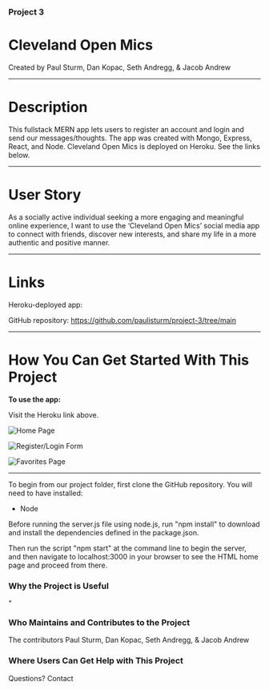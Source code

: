 ### Project 3 
# Cleveland Open Mics

Created by Paul Sturm, Dan Kopac, Seth Andregg, & Jacob Andrew

____________

# Description 

This fullstack MERN app lets users to register an account and login and send our messages/thoughts. The app was created with Mongo, Express, React, and Node.
Cleveland Open Mics is deployed on Heroku. See the links below.

____________

# User Story

As a socially active individual seeking a more engaging and meaningful online experience, I want to use the ‘Cleveland Open Mics’ social media app to connect with friends, discover new interests, and share my life in a more authentic and positive manner.
 
____________

# Links

Heroku-deployed app: 

GitHub repository: https://github.com/paulisturm/project-3/tree/main

____________

# How You Can Get Started With This Project ###

<strong>To use the app:</strong> 

Visit the Heroku link above. 

![Home Page]()


![Register/Login Form]()


![Favorites Page]()

*****************************************************

To begin from our project folder, first clone the GitHub repository. You will need to have installed:

* Node

Before running the server.js file using node.js, run "npm install" to download and install the dependencies defined in the package.json. 

Then run the script "npm start" at the command line to begin the server, and then navigate to localhost:3000 in your browser to see the HTML home page and proceed from there.

### Why the Project is Useful ### 

    *

### Who Maintains and Contributes to the Project ###

  The contributors Paul Sturm, Dan Kopac, Seth Andregg, & Jacob Andrew

### Where Users Can Get Help with This Project ###

  Questions? Contact 
